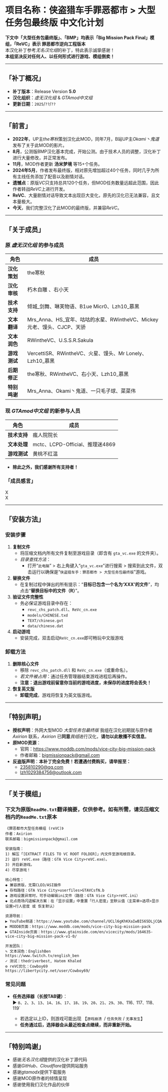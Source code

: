 # 项目名称：侠盗猎车手罪恶都市 > 大型任务包最终版 中文化计划  
**下文中「大型任务包最终版」、「BMP」均表示「Big Mission Pack Final」模组，「ReVC」表示 罪恶都市逆向工程版本**  
本汉化补丁参考*无名汉化组*的补丁，特此表示诚挚感谢！  
**本组坚决反对任何人、以任何形式进行游戏、模组倒卖！**  

---

## 「补丁概况」  
- **补丁版本**：Release Version **5.0**  
- **汉化组织**：*虚无汉化组* & *GTAmod中文组*  
- **更新日期**：`2025`/`??`/`??`  

---

## 「前言」  
- **2022年**，UP主*the寒秋*策划汉化此MOD，同年7月，B站UP主*Okami丶鬼道*发布了关于此MOD的影片。  
- **8月**，公测版BMP汉化基本完成，开始公测。由于技术人员的调整，汉化补丁进行大量修改，并正常发布。  
- **11月**，MOD作者更新 **汤米梦境** 等15+个任务。  
- **2024年5月**，作者发布最终版，相对原先增加超过40个任务，同时几乎为所有主线任务添加了配音以及剧情对话。  
- **遗憾点**：原版*VC*只支持总共120个任务，但MOD任务数量远超此范围，因此作者转战*ReVC*上进行开发。  
- **ReVC**、大量剧情对话导致文本出现巨大变化，原先的汉化已无法兼容，且文本量极大。  
- **今天**，我们完整汉化了此MOD的最终版，并兼容*ReVC*。  

---

## 「关于成员」  
### 原 *虚无汉化组* 的参与成员  
| 角色         | 成员                     |
|--------------|----------------------------------------------|
| **汉化策划**     | the寒秋                                      |
| **汉化审核**     | 朽木自雕 、右小天                          |
| **技术支持**     | 倾城_剑舞、琳芙物语、B1ue Micr0、Lzh10_慕黑 |
| **文本翻译**     | Mrs_Anna、HS_宜年、咕咕的水星、RWintheVC、Mickey元老、馒头、CJCP、天骄 |
| **文本润色**     | RWintheVC、U.S.S.R.Sakula                  |
| **游戏测试**     | VercettiSR、RWintheVC、火星、馒头、Mr Lonely、Lzh10_慕黑 |
| **后期修正**     | the寒秋、RWintheVC、右小天、Lzh10_慕黑   |
| **特别鸣谢**     | Mrs_Anna、Okami丶鬼道、一只毛子球、菜菜伟 |

### 现 *GTAmod中文组* 的新参与人员  
| 角色     | 成员          |
|----------|----------------------------------|
| **技术支持** | 瘋人院院长                        |
| **文本处理** | mctc、LCPD-Official、推理迷4869 |
| **游戏测试** | 黄桃不红温                        |

- **除此之外，我们感谢所有支持者！**   

### 「成员感言」  
X  
X  

---

## 「安装方法」  
### 安装步骤  
1. **复制文件**  
   - 将压缩文档内所有文件复制至游戏目录（即含有 `gta_vc.exe` 的文件夹）。  
   - *目录查找方法*：  
     - 打开“`此电脑`” > 右上角键入“`gta_vc.exe`”进行搜索 > 搜索到此文件，双击运行以确保是“`侠盗猎车手：罪恶都市 > 大型任务包最终版`”游戏。  
2. **替换文件**  
   - 在复制过程中弹出的所有提示：“**目标已包含一个名为‘XXX’的文件**”，均点击“**替换目标中的文件（R）**”。  
3. **验证文件完整性**  
   - 务必保证游戏目录中存在：  
     - `revc_chs_patch.dll`、`ReVc_cn.exe`  
     - `models/CHINESE.txd`  
     - `TEXT/chinese.gxt`  
     - `data/chinese.dat`  
4. **启动游戏**  
   - 安装完成，双击启动`ReVc_cn.exe`即可畅玩中文版游戏

### 卸载方法  
1. **删除核心文件**  
   - 移除 `revc_chs_patch.dll` 和 `ReVc_cn.exe`（或重命名）。  
   - *若文件被占用*：通过任务管理器结束游戏进程后再操作。  
   - **注意：退出游戏前留意你当前的游戏进度，未保存的进度将会丢失！**
2. **恢复英文版**  
   - **卸载完成**，游戏将恢复为英文版游戏。  

---

## 「特别声明」  
- **授权声明**：外网大型MOD *大型任务包最终版* 我组在汉化初期就与原作者 *Axirion* 联系，*Axirion* 已**同意***我组*进行汉化，**请勿以此散播不实信息**。  
- **原MOD资源**：  
  - 官网：<https://www.moddb.com/mods/vice-city-big-mission-pack>  
  - 作者邮箱：bigmissionpack@gmail.com  
- **反盗版声明**：**本补丁完全免费！若遭遇付费购买，请举报至：**  
  - 235810290@qq.com  
  - lzh1029384756@outlook.com  

---

## 「关于模组」  
### 下文为原版`ReadMe.txt`翻译摘要，仅供参考。如有所需，请见压缩文档内的`ReadMe.txt`原本  
```plaintext
《罪恶都市大型任务模组 (reVC)》  
作者：Axirion  
联系邮箱：bigmissionpack@gmail.com  

安装指南：  
1) 解压「[EXTRACT FILES TO VC ROOT FOLDER]」内文件至游戏根目录。  
2) 运行 reVC.exe（路径：GTA Vice City>reVC.exe）。  
3) 开启新游戏。  
4) 尽享游戏！  

核心特性：  
◆ 兼容原版，无需CLEO/ASI插件  
◆ 存档路径：GTA Vice City>userfiles>GTAVCsfN.b  
◆ 游戏设置异常时，可手动编辑ini文件（路径：GTA Vice City>reVC.ini）  
◆ 北点商场闪退解决方案：在「显示设置」中重置「行人密度」至默认值（主菜单>选项>显示设置>行人密度 或 恢复默认）  

资源导航：  
▶ YouTube频道：https://www.youtube.com/channel/UCLl6gKhKXaIwBIS65DLjCQA  
▶ MODDB页面：https://www.moddb.com/mods/vice-city-big-mission-pack  
▶ GTAInside页面：https://www.gtainside.com/en/vicecity/mods/164635-vice-city-big-mission-pack-v1-0/  

开发团队：  
✎ 文本润色：EnglishBen 
https://www.twitch.tv/english_ben
✓ 测试：thedriverbest, Hatem Khaled   
⚙ reVC优化：Cowboy69   
https://libertycity.net/user/Cowboy69/ 
```

### 常见问题  
- **任务选择器（长按TAB键）**：  
		▶ `0`、`2`、`3`、`13`、`14`、`16`、`17`、`18`、`19`、`20`、`21`、`29`、`30`、116`、`117`、`118`、`119`  

	- 若选定以上ID，则游戏可能出现 【`游戏崩溃 `/ `任务失败` / `无事发生`】 
   - **任务通过后，选择器会从最近检查点继续，而非重新开始。**  

---

## 「特别鸣谢」  
- 感谢*无名汉化组*提供的汉化补丁源代码	
- 感谢*GitHub、Cloudflare*提供网站服务  
- 感谢*gtamodx*提供下载服务  
- 感谢MOD原作者的倾情呈现  
- 感谢使用我们汉化作品的伙伴  
